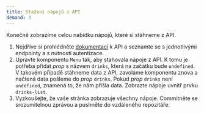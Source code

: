 ```yaml
---
title: Stažení nápojů z API
demand: 3
---
```


Konečně zobrazíme celou nabídku nápojů, které si stáhneme z API.

1. Nejdříve si prohlédněte [dokumentaci](https://apps.kodim.cz/daweb/cafelora/docs/) k API a seznamte se s jednotlivými endpointy a s nutností autentizace.
1. Upravte komponentu `Menu` tak, aby stahovala nápoje z API. K tomu je potřeba přidat _prop_ s názvem `drinks`, která na začátku bude `undefined`. V takovém případě stáhneme data z API, zavoláme komponentu znova a načtená data pošleme do _prop_ `drinks`. Pokud _prop_ `drinks` není `undefined`, znamená to, že nám přišla data. Zobrazte nápoje uvnitř prvku `drinks-list`.
1. Vyzkoušejte, že vaše stránka zobrazuje všechny nápoje. Commitněte se srozumitelnou zprávou a pushněte do vzdáleného repozitáře.
